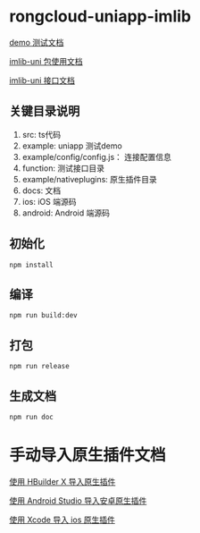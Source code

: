 # rongcloud-uniapp-imlib

[demo 测试文档](./example/README.md)

[imlib-uni 包使用文档](./INTRODUCTION.md)

[imlib-uni 接口文档](./docs/index.html)

## 关键目录说明
1. src: ts代码
2. example: uniapp 测试demo
3. example/config/config.js： 连接配置信息
4. function: 测试接口目录
5. example/nativeplugins: 原生插件目录
6. docs: 文档
7. ios: iOS 端源码
8. android: Android 端源码

## 初始化
```
npm install
```

## 编译
```
npm run build:dev
```

## 打包
```
npm run release
```

## 生成文档
```
npm run doc
```

# 手动导入原生插件文档

[使用 HBuilder X 导入原生插件](手动导入.md)

[使用 Android Studio 导入安卓原生插件](android/android_uniim/README.md)

[使用 Xcode 导入 ios 原生插件](ios/RCUniIM/手动导入.md)